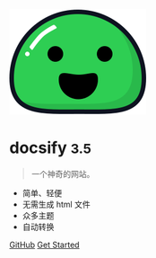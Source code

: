 <!-- _coverpage.md -->

![logo](_media/icon.svg)

# docsify <small>3.5</small>

> 一个神奇的网站。

- 简单、轻便
- 无需生成 html 文件
- 众多主题
- 自动转换

[GitHub](https://github.com/cpfe/cpfe.github.io.git)
[Get Started](readme)